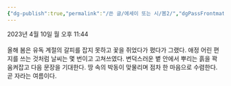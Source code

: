 ```yaml
---
{"dg-publish":true,"permalink":"/쓴 글/에세이 또는 시/봄2/","dgPassFrontmatter":true,"noteIcon":""}
---
```


2023년 4월 10일 월 오후 11:44<br/>
<br/>
올해 봄은 유독 계절의 갈피를 잡지 못하고 꽃을 쥐었다가 폈다가 그랬다. 애정 어린 편지를 쓰는 것처럼 날씨는 몇 번이고 고쳐쓰였다. 변덕스러운 볕 안에서 뿌리는 흙을 꽉 움켜잡고 다음 문장을 기대한다. 땅 속의 박동이 맞물리며 점차 한 마음으로 수렴한다. 곧 자라는 여름이다.<br/>

